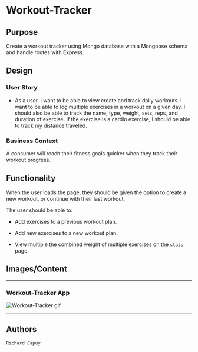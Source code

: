 # Workout-Tracker

## Purpose

Create a workout tracker using Mongo database with a Mongoose schema and handle routes with Express.

## Design

### User Story

* As a user, I want to be able to view create and track daily workouts. I want to be able to log multiple exercises in a workout on a given day. I should also be able to track the name, type, weight, sets, reps, and duration of exercise. If the exercise is a cardio exercise, I should be able to track my distance traveled.

### Business Context

A consumer will reach their fitness goals quicker when they track their workout progress.

## Functionality

When the user loads the page, they should be given the option to create a new workout, or continue with their last workout.

The user should be able to:

  * Add exercises to a previous workout plan.

  * Add new exercises to a new workout plan.

  * View multiple the combined weight of multiple exercises on the `stats` page.

## Images/Content
---

### Workout-Tracker App
![Workout-Tracker gif](./public/assets/Workout-TrackerHW.gif)

---

## Authors

```
Richard Capuy

``` 
